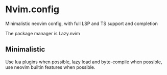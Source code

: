 # Nvim.config

Minimalistic neovim config, with full LSP and TS support and completion

The package manager is Lazy.nvim

## Minimalistic

Use lua plugins when possible, lazy load and byte-compile when possible, use neovim builtin features when possible.

